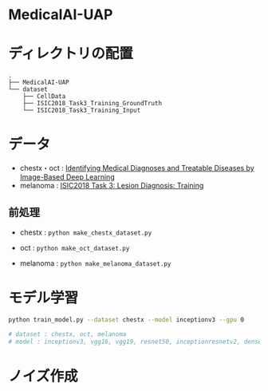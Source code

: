 # MedicalAI-UAP

# ディレクトリの配置

```
.
├── MedicalAI-UAP
└── dataset
    ├── CellData
    ├── ISIC2018_Task3_Training_GroundTruth
    └── ISIC2018_Task3_Training_Input
```

# データ

- chestx・oct : [Identifying Medical Diagnoses and Treatable Diseases by Image-Based Deep Learning](https://www.sciencedirect.com/science/article/pii/S0092867418301545?via%3Dihub)
- melanoma : [ISIC2018 Task 3: Lesion Diagnosis: Training](https://challenge2018.isic-archive.com/task3/training/)

## 前処理

- chestx : `python make_chestx_dataset.py`

- oct : `python make_oct_dataset.py`

- melanoma : `python make_melanoma_dataset.py`

# モデル学習

```sh
python train_model.py --dataset chestx --model inceptionv3 --gpu 0

# dataset : chestx, oct, melanoma
# model : inceptionv3, vgg16, vgg19, resnet50, inceptionresnetv2, densenet121, densenet169
```

# ノイズ作成